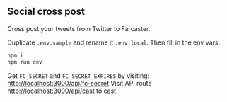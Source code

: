 ## Social cross post

Cross post your tweets from Twitter to Farcaster.

Duplicate `.env.sample` and rename it `.env.local`. Then fill in the env vars.

```bash
npm i
npm run dev
```

Get `FC_SECRET` and `FC_SECRET_EXPIRES` by visiting: [http://localhost:3000/api/fc-secret](http://localhost:3000/api/fc-secret)
Visit API route [http://localhost:3000/api/cast](http://localhost:3000/api/cast) to cast.
